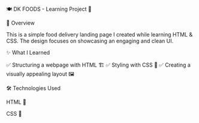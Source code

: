 🍽️ DK FOODS - Learning Project 🚀

🌟 Overview

This is a simple food delivery landing page I created while learning HTML & CSS. The design focuses on showcasing an engaging and clean UI.

✨ What I Learned

✅ Structuring a webpage with HTML 🏗️
✅ Styling with CSS 🎨
✅ Creating a visually appealing layout 🖼️

🛠️ Technologies Used

HTML 📝

CSS 🎨

